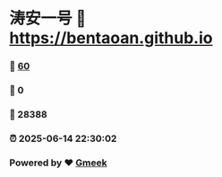 # 涛安一号 :link: https://bentaoan.github.io 
### :page_facing_up: [60](https://bentaoan.github.io/tag.html) 
### :speech_balloon: 0 
### :hibiscus: 28388 
### :alarm_clock: 2025-06-14 22:30:02 
### Powered by :heart: [Gmeek](https://github.com/Meekdai/Gmeek)
